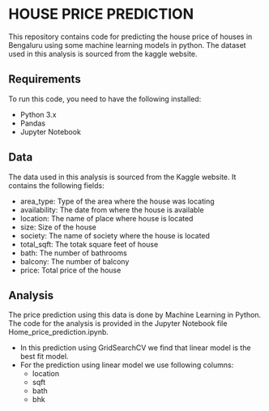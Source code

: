 # **HOUSE PRICE PREDICTION**
This repository contains code for predicting the house price of houses in Bengaluru using some machine learning models in python.  The dataset used in this analysis is sourced from the kaggle website.
## **Requirements**
To run this code, you need to have the following installed:

- Python 3.x
- Pandas
- Jupyter Notebook
## Data
The data used in this analysis is sourced from the Kaggle website. It contains the following fields:
- area_type: Type of the area where the house was locating
- availability: The date from where the house is available
- location: The name of place where house is located
- size:  Size of the house
- society: The name of society where the house is located
- total_sqft: The totak square feet of house
- bath: The number of bathrooms
- balcony:  The number of balcony
- price: Total price of the house
## Analysis
The price prediction using this data is done by Machine Learning in Python.  The code for the analysis is provided in the Jupyter Notebook file Home_price_prediction.ipynb.
- In this prediction using GridSearchCV we find that linear model is the best fit model.
- For the prediction using linear model we use following columns:
    - location
    - sqft
    - bath
    - bhk




